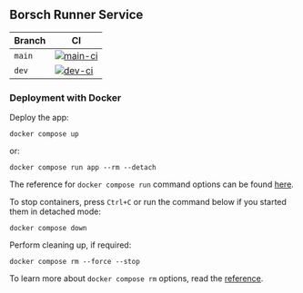 ## Borsch Runner Service

| Branch | CI                                                                                                                                                                                                     |
|--------|--------------------------------------------------------------------------------------------------------------------------------------------------------------------------------------------------------|
| `main` | [![main-ci](https://github.com/YuriyLisovskiy/borsch-runner-service/actions/workflows/ci.yml/badge.svg?branch=main)](https://github.com/YuriyLisovskiy/borsch-runner-service/actions/workflows/ci.yml) |
| `dev`  | [![dev-ci](https://github.com/YuriyLisovskiy/borsch-runner-service/actions/workflows/ci.yml/badge.svg?branch=dev)](https://github.com/YuriyLisovskiy/borsch-runner-service/actions/workflows/ci.yml)   |

### Deployment with Docker
Deploy the app:
```shell
docker compose up
```
or:
```shell
docker compose run app --rm --detach
```

The reference for `docker compose run` command options can be found
[here](https://docs.docker.com/engine/reference/commandline/compose_run/#options).

To stop containers, press `Ctrl+C` or run the command below if you started them in detached mode:
```shell
docker compose down
```

Perform cleaning up, if required:
```shell
docker compose rm --force --stop
```

To learn more about `docker compose rm` options, read the
[reference](https://docs.docker.com/engine/reference/commandline/compose_rm/#options).

